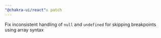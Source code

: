 ```yaml
---
"@chakra-ui/react": patch
---
```


Fix inconsistent handling of `null` and `undefined` for skipping breakpoints
using array syntax
